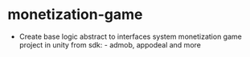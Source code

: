 # monetization-game
- Create base logic abstract to interfaces system monetization game project in unity from sdk: - admob, appodeal and more
